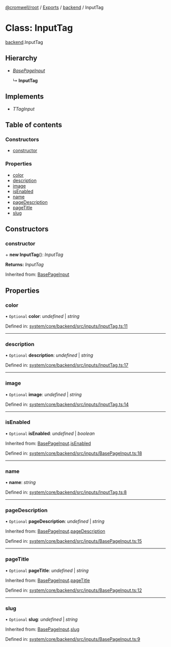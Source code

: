 [@cromwell/root](../README.md) / [Exports](../modules.md) / [backend](../modules/backend.md) / InputTag

# Class: InputTag

[backend](../modules/backend.md).InputTag

## Hierarchy

* [*BasePageInput*](backend.basepageinput.md)

  ↳ **InputTag**

## Implements

* *TTagInput*

## Table of contents

### Constructors

- [constructor](backend.inputtag.md#constructor)

### Properties

- [color](backend.inputtag.md#color)
- [description](backend.inputtag.md#description)
- [image](backend.inputtag.md#image)
- [isEnabled](backend.inputtag.md#isenabled)
- [name](backend.inputtag.md#name)
- [pageDescription](backend.inputtag.md#pagedescription)
- [pageTitle](backend.inputtag.md#pagetitle)
- [slug](backend.inputtag.md#slug)

## Constructors

### constructor

\+ **new InputTag**(): *InputTag*

**Returns:** *InputTag*

Inherited from: [BasePageInput](backend.basepageinput.md)

## Properties

### color

• `Optional` **color**: *undefined* \| *string*

Defined in: [system/core/backend/src/inputs/InputTag.ts:11](https://github.com/CromwellCMS/Cromwell/blob/b0001b2/system/core/backend/src/inputs/InputTag.ts#L11)

___

### description

• `Optional` **description**: *undefined* \| *string*

Defined in: [system/core/backend/src/inputs/InputTag.ts:17](https://github.com/CromwellCMS/Cromwell/blob/b0001b2/system/core/backend/src/inputs/InputTag.ts#L17)

___

### image

• `Optional` **image**: *undefined* \| *string*

Defined in: [system/core/backend/src/inputs/InputTag.ts:14](https://github.com/CromwellCMS/Cromwell/blob/b0001b2/system/core/backend/src/inputs/InputTag.ts#L14)

___

### isEnabled

• `Optional` **isEnabled**: *undefined* \| *boolean*

Inherited from: [BasePageInput](backend.basepageinput.md).[isEnabled](backend.basepageinput.md#isenabled)

Defined in: [system/core/backend/src/inputs/BasePageInput.ts:18](https://github.com/CromwellCMS/Cromwell/blob/b0001b2/system/core/backend/src/inputs/BasePageInput.ts#L18)

___

### name

• **name**: *string*

Defined in: [system/core/backend/src/inputs/InputTag.ts:8](https://github.com/CromwellCMS/Cromwell/blob/b0001b2/system/core/backend/src/inputs/InputTag.ts#L8)

___

### pageDescription

• `Optional` **pageDescription**: *undefined* \| *string*

Inherited from: [BasePageInput](backend.basepageinput.md).[pageDescription](backend.basepageinput.md#pagedescription)

Defined in: [system/core/backend/src/inputs/BasePageInput.ts:15](https://github.com/CromwellCMS/Cromwell/blob/b0001b2/system/core/backend/src/inputs/BasePageInput.ts#L15)

___

### pageTitle

• `Optional` **pageTitle**: *undefined* \| *string*

Inherited from: [BasePageInput](backend.basepageinput.md).[pageTitle](backend.basepageinput.md#pagetitle)

Defined in: [system/core/backend/src/inputs/BasePageInput.ts:12](https://github.com/CromwellCMS/Cromwell/blob/b0001b2/system/core/backend/src/inputs/BasePageInput.ts#L12)

___

### slug

• `Optional` **slug**: *undefined* \| *string*

Inherited from: [BasePageInput](backend.basepageinput.md).[slug](backend.basepageinput.md#slug)

Defined in: [system/core/backend/src/inputs/BasePageInput.ts:9](https://github.com/CromwellCMS/Cromwell/blob/b0001b2/system/core/backend/src/inputs/BasePageInput.ts#L9)
